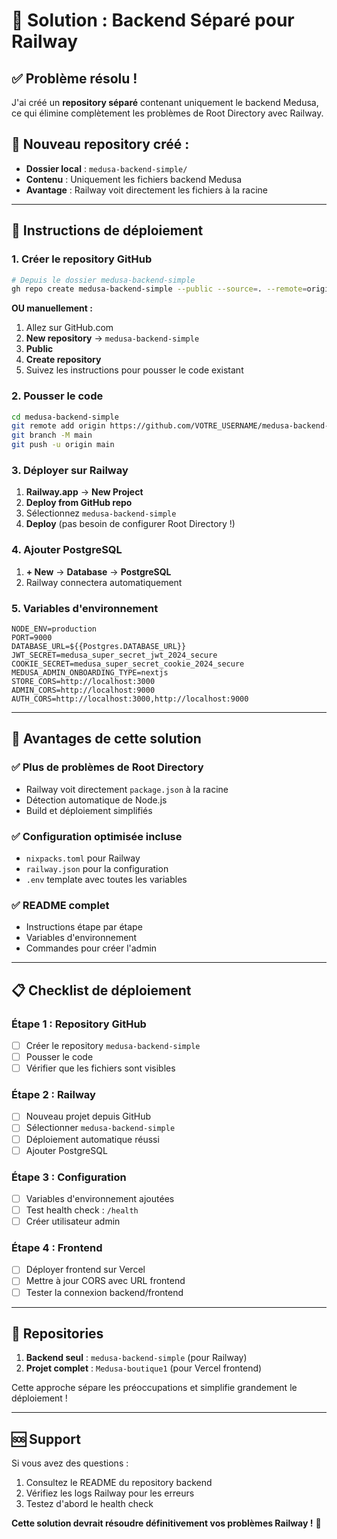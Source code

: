 # 🎯 Solution : Backend Séparé pour Railway

## ✅ **Problème résolu !**

J'ai créé un **repository séparé** contenant uniquement le backend Medusa, ce qui élimine complètement les problèmes de Root Directory avec Railway.

## 📁 **Nouveau repository créé :**
- **Dossier local** : `medusa-backend-simple/`
- **Contenu** : Uniquement les fichiers backend Medusa
- **Avantage** : Railway voit directement les fichiers à la racine

---

## 🚀 **Instructions de déploiement**

### 1. Créer le repository GitHub
```bash
# Depuis le dossier medusa-backend-simple
gh repo create medusa-backend-simple --public --source=. --remote=origin --push
```

**OU manuellement :**
1. Allez sur GitHub.com
2. **New repository** → `medusa-backend-simple`
3. **Public**
4. **Create repository**
5. Suivez les instructions pour pousser le code existant

### 2. Pousser le code
```bash
cd medusa-backend-simple
git remote add origin https://github.com/VOTRE_USERNAME/medusa-backend-simple.git
git branch -M main
git push -u origin main
```

### 3. Déployer sur Railway
1. **Railway.app** → **New Project**
2. **Deploy from GitHub repo**
3. Sélectionnez `medusa-backend-simple`
4. **Deploy** (pas besoin de configurer Root Directory !)

### 4. Ajouter PostgreSQL
1. **+ New** → **Database** → **PostgreSQL**
2. Railway connectera automatiquement

### 5. Variables d'environnement
```env
NODE_ENV=production
PORT=9000
DATABASE_URL=${{Postgres.DATABASE_URL}}
JWT_SECRET=medusa_super_secret_jwt_2024_secure
COOKIE_SECRET=medusa_super_secret_cookie_2024_secure
MEDUSA_ADMIN_ONBOARDING_TYPE=nextjs
STORE_CORS=http://localhost:3000
ADMIN_CORS=http://localhost:9000
AUTH_CORS=http://localhost:3000,http://localhost:9000
```

---

## 🎉 **Avantages de cette solution**

### ✅ **Plus de problèmes de Root Directory**
- Railway voit directement `package.json` à la racine
- Détection automatique de Node.js
- Build et déploiement simplifiés

### ✅ **Configuration optimisée incluse**
- `nixpacks.toml` pour Railway
- `railway.json` pour la configuration
- `.env` template avec toutes les variables

### ✅ **README complet**
- Instructions étape par étape
- Variables d'environnement
- Commandes pour créer l'admin

---

## 📋 **Checklist de déploiement**

### Étape 1 : Repository GitHub
- [ ] Créer le repository `medusa-backend-simple`
- [ ] Pousser le code
- [ ] Vérifier que les fichiers sont visibles

### Étape 2 : Railway
- [ ] Nouveau projet depuis GitHub
- [ ] Sélectionner `medusa-backend-simple`
- [ ] Déploiement automatique réussi
- [ ] Ajouter PostgreSQL

### Étape 3 : Configuration
- [ ] Variables d'environnement ajoutées
- [ ] Test health check : `/health`
- [ ] Créer utilisateur admin

### Étape 4 : Frontend
- [ ] Déployer frontend sur Vercel
- [ ] Mettre à jour CORS avec URL frontend
- [ ] Tester la connexion backend/frontend

---

## 🔗 **Repositories**

1. **Backend seul** : `medusa-backend-simple` (pour Railway)
2. **Projet complet** : `Medusa-boutique1` (pour Vercel frontend)

Cette approche sépare les préoccupations et simplifie grandement le déploiement !

---

## 🆘 **Support**

Si vous avez des questions :
1. Consultez le README du repository backend
2. Vérifiez les logs Railway pour les erreurs
3. Testez d'abord le health check

**Cette solution devrait résoudre définitivement vos problèmes Railway !** 🎯
